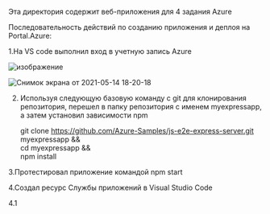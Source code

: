 Эта директория содержит веб-приложения для 4 задания Azure

Последовательность действий по созданию приложения и деплоя на Portal.Azure:

1.На VS code выполнил вход в учетную запись Azure

![изображение](https://user-images.githubusercontent.com/73390744/118292095-f28e0600-b4e0-11eb-8221-40c4fde99405.png)

![Снимок экрана от 2021-05-14 18-20-18](https://user-images.githubusercontent.com/73390744/118292255-1c472d00-b4e1-11eb-8e53-439abdceccb9.png)

2. Используя следующую базовую команду с git для клонирования репозитория, перешел в папку репозитория с именем myexpressapp, а затем установил зависимости npm

    git clone https://github.com/Azure-Samples/js-e2e-express-server.git myexpressapp && \
    cd myexpressapp && \
    npm install
    
3.Протестировал приложение командой npm start

4.Создал ресурс Службы приложений в Visual Studio Code

4.1 

    
